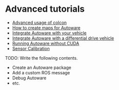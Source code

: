 # Advanced tutorials

- [Advanced usage of colcon](advanced-usage-of-colcon.md)
- [How to create maps for Autoware](how-to-create-maps-for-autoware.md)
- [Integrate Autoware with your vehicle](how-to-integrate-autoware-with-your-vehicle.md)
- [Integrate Autoware with a differential drive vehicle](how-to-integrate-autoware-with-a-diff-drive-vehicle.md)
- [Running Autoware without CUDA](running-autoware-without-cuda.md)
- [Sensor Calibration](sensor-calibration.md)

TODO: Write the following contents.

- Create an Autoware package
- Add a custom ROS message
- Debug Autoware
- etc.
